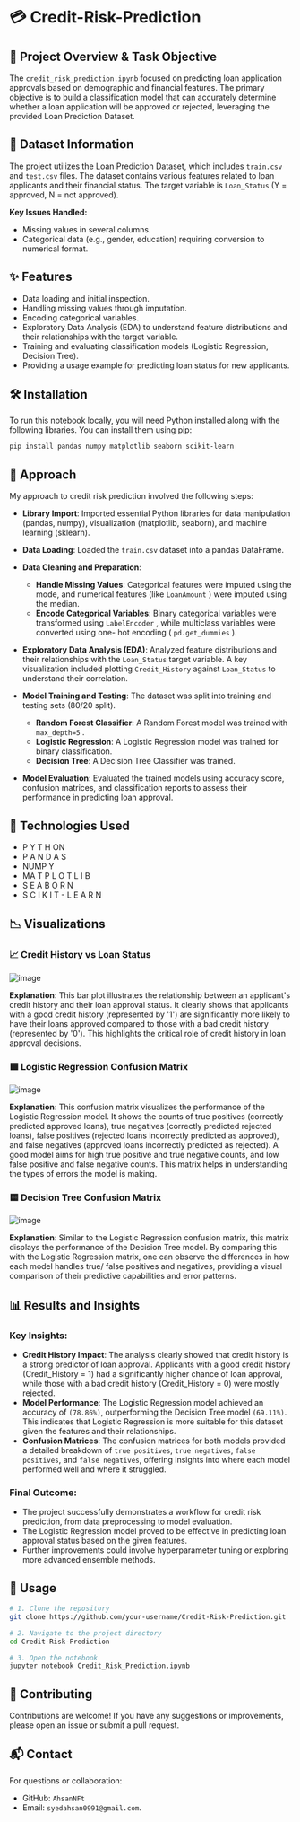# 💳 Credit-Risk-Prediction

## 📌 Project Overview & Task Objective

The `credit_risk_prediction.ipynb` focused on 
predicting loan application approvals based on demographic and financial features. The 
primary objective is to build a classification model that can accurately determine 
whether a loan application will be approved or rejected, leveraging the provided Loan 
Prediction Dataset.

## 📂 Dataset Information

The project utilizes the Loan Prediction Dataset, which includes `train.csv`  and `test.csv`
files. The dataset contains various features related to loan applicants and their financial 
status. The target variable is `Loan_Status`  (Y = approved, N = not approved).

**Key Issues Handled:**
- Missing values in several columns.
- Categorical data (e.g., gender, education) requiring conversion to numerical format.

## ✨ Features

- Data loading and initial inspection.
- Handling missing values through imputation.
- Encoding categorical variables.
- Exploratory Data Analysis (EDA) to understand feature distributions and their
  relationships with the target variable.
- Training and evaluating classification models (Logistic Regression, Decision Tree).
- Providing a usage example for predicting loan status for new applicants.

## 🛠️ Installation

To run this notebook locally, you will need Python installed along with the following 
libraries. You can install them using pip:
```bash
pip install pandas numpy matplotlib seaborn scikit-learn
```
## 🚀 Approach

My approach to credit risk prediction involved the following steps:

- **Library Import**: Imported essential Python libraries for data manipulation
  (pandas, numpy), visualization (matplotlib, seaborn), and machine learning
  (sklearn).
  
- **Data Loading**: Loaded the `train.csv`  dataset into a pandas DataFrame.

- **Data Cleaning and Preparation**:
  - **Handle Missing Values**: Categorical features were imputed using the mode,
    and numerical features (like `LoanAmount` ) were imputed using the median.
  - **Encode Categorical Variables**: Binary categorical variables were transformed
    using `LabelEncoder` , while multiclass variables were converted using one-
    hot encoding ( `pd.get_dummies` ).
    
- **Exploratory Data Analysis (EDA)**: Analyzed feature distributions and their
    relationships with the `Loan_Status`  target variable. A key visualization included
    plotting `Credit_History`  against `Loan_Status`  to understand their correlation.
  
- **Model Training and Testing**:
    The dataset was split into training and testing sets (80/20 split).
  - **Random Forest Classifier**: A Random Forest model was trained with 
      `max_depth=5` .
  - **Logistic Regression**: A Logistic Regression model was trained for binary
      classification.
  - **Decision Tree**: A Decision Tree Classifier was trained.

- **Model Evaluation**: Evaluated the trained models using accuracy score, confusion
    matrices, and classification reports to assess their performance in predicting loan
    approval.

## 🧰 Technologies Used
- P Y T H ON
- P A N D A S
- NUMP Y
- MA T P L O T L I B
- S E A B O R N
- S C I K I T - L E A R N

## 📉 Visualizations

### 📈 Credit History vs Loan Status

![image](https://github.com/user-attachments/assets/ed364a1d-4e7e-44d5-a8a6-f9e7cf555606)

**Explanation**: This bar plot illustrates the relationship between an applicant's credit 
  history and their loan approval status. It clearly shows that applicants with a good credit 
  history (represented by '1') are significantly more likely to have their loans approved 
  compared to those with a bad credit history (represented by '0'). This highlights the 
  critical role of credit history in loan approval decisions.

### 🟩 Logistic Regression Confusion Matrix
![image](https://github.com/user-attachments/assets/a85a3673-9bc2-4b16-9684-c05081ee412e)

**Explanation**: This confusion matrix visualizes the performance of the Logistic 
  Regression model. It shows the counts of true positives (correctly predicted approved 
  loans), true negatives (correctly predicted rejected loans), false positives (rejected loans 
  incorrectly predicted as approved), and false negatives (approved loans incorrectly 
  predicted as rejected). A good model aims for high true positive and true negative 
  counts, and low false positive and false negative counts. This matrix helps in 
  understanding the types of errors the model is making.

### 🟨 Decision Tree Confusion Matrix
![image](https://github.com/user-attachments/assets/0810525d-f1bb-4208-9ba1-f7a6ae9784e8)

**Explanation**: Similar to the Logistic Regression confusion matrix, this matrix displays 
  the performance of the Decision Tree model. By comparing this with the Logistic 
  Regression matrix, one can observe the differences in how each model handles true/
  false positives and negatives, providing a visual comparison of their predictive 
  capabilities and error patterns.

## 📊 Results and Insights

### Key Insights:
  - **Credit History Impact**: The analysis clearly showed that credit history is a strong 
      predictor of loan approval. Applicants with a good credit history (Credit_History = 1) had 
      a significantly higher chance of loan approval, while those with a bad credit history 
      (Credit_History = 0) were mostly rejected.
  - **Model Performance**: The Logistic Regression model achieved an accuracy of `(78.86%)`, 
      outperforming the Decision Tree model `(69.11%)`. This indicates that Logistic Regression 
      is more suitable for this dataset given the features and their relationships.
  - **Confusion Matrices**: The confusion matrices for both models provided a detailed 
      breakdown of `true positives`, `true negatives`, `false positives`, and `false negatives`, offering 
      insights into where each model performed well and where it struggled.
    
### Final Outcome:
  - The project successfully demonstrates a workflow for credit risk prediction, from data preprocessing to model evaluation.
  - The Logistic Regression model proved to be effective in predicting loan approval status based on the given features. 
  - Further improvements could involve hyperparameter tuning or exploring more advanced ensemble methods.

## 🧪 Usage

```bash
# 1. Clone the repository
git clone https://github.com/your-username/Credit-Risk-Prediction.git

# 2. Navigate to the project directory
cd Credit-Risk-Prediction

# 3. Open the notebook
jupyter notebook Credit_Risk_Prediction.ipynb

```

## 🤝 Contributing

Contributions are welcome! If you have any suggestions or improvements, please open 
an issue or submit a pull request.

## 📬 Contact

For questions or collaboration:
- GitHub: `AhsanNFt`
- Email: `syedahsan0991@gmail.com`.

